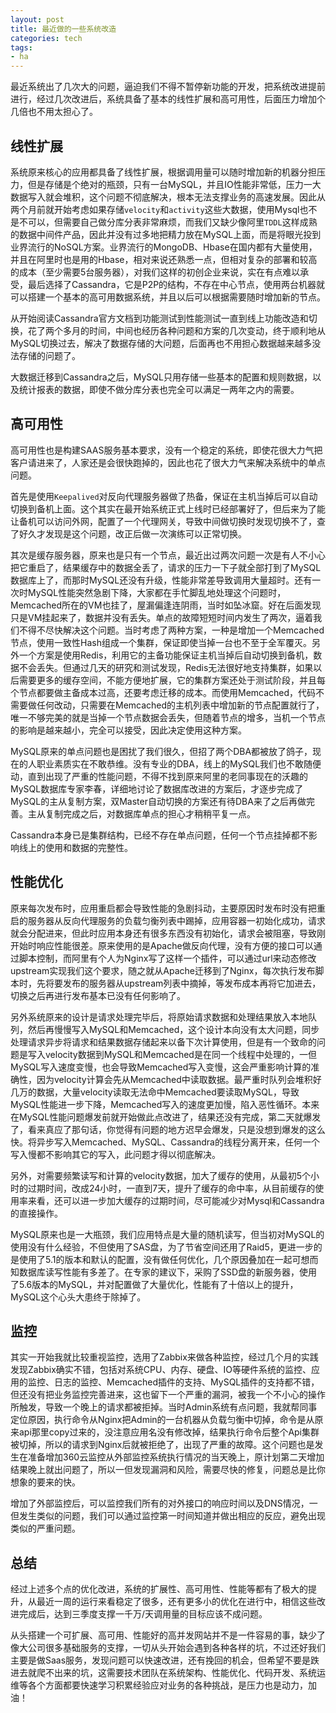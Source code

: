 ```yaml
---
layout: post
title: 最近做的一些系统改造
categories: tech
tags: 
- ha
---
```


最近系统出了几次大的问题，逼迫我们不得不暂停新功能的开发，把系统改进提前进行，经过几次改进后，系统具备了基本的线性扩展和高可用性，后面压力增加个几倍也不用太担心了。

## 线性扩展
系统原来核心的应用都具备了线性扩展，根据调用量可以随时增加新的机器分担压力，但是存储是个绝对的瓶颈，只有一台MySQL，并且IO性能非常低，压力一大数据写入就会堆积，这个问题不彻底解决，根本无法支撑业务的高速发展。因此从两个月前就开始考虑如果存储`velocity`和`activity`这些大数据，使用Mysql也不是不可以，但需要自己做分库分表非常麻烦，而我们又缺少像阿里`TDDL`这样成熟的数据中间件产品，因此并没有过多地把精力放在MySQL上面，而是将眼光投到业界流行的NoSQL方案。业界流行的MongoDB、Hbase在国内都有大量使用，并且在阿里时也是用的Hbase，相对来说还熟悉一点，但相对复杂的部署和较高的成本（至少需要5台服务器），对我们这样的初创企业来说，实在有点难以承受，最后选择了Cassandra，它是P2P的结构，不存在中心节点，使用两台机器就可以搭建一个基本的高可用数据系统，并且以后可以根据需要随时增加新的节点。

从开始阅读Cassandra官方文档到功能测试到性能测试一直到线上功能改造和切换，花了两个多月的时间，中间也经历各种问题和方案的几次变动，终于顺利地从MySQL切换过去，解决了数据存储的大问题，后面再也不用担心数据越来越多没法存储的问题了。

大数据迁移到Cassandra之后，MySQL只用存储一些基本的配置和规则数据，以及统计报表的数据，即使不做分库分表也完全可以满足一两年之内的需要。

## 高可用性
高可用性也是构建SAAS服务基本要求，没有一个稳定的系统，即使花很大力气把客户请进来了，人家还是会很快跑掉的，因此也花了很大力气来解决系统中的单点问题。

首先是使用`Keepalived`对反向代理服务器做了热备，保证在主机当掉后可以自动切换到备机上面。这个其实在最开始系统正式上线时已经部署好了，但后来为了能让备机可以访问外网，配置了一个代理网关，导致中间做切换时发现切换不了，查了好久才发现是这个问题，改正后做一次演练可以正常切换。

其次是缓存服务器，原来也是只有一个节点，最近出过两次问题一次是有人不小心把它重启了，结果缓存中的数据全丢了，请求的压力一下子就全部打到了MySQL数据库上了，而那时MySQL还没有升级，性能非常差导致调用大量超时。还有一次时MySQL性能突然急剧下降，大家都在手忙脚乱地处理这个问题时，Memcached所在的VM也挂了，屋漏偏逢连阴雨，当时如坠冰窟。好在后面发现只是VM挂起来了，数据并没有丢失。单点的故障短短时间内发生了两次，逼着我们不得不尽快解决这个问题。当时考虑了两种方案，一种是增加一个Memcached节点，使用一致性Hash组成一个集群，保证即使当掉一台也不至于全军覆灭。另外一个方案是使用Redis，利用它的主备功能保证主机当掉后自动切换到备机，数据不会丢失。但通过几天的研究和测试发现，Redis无法很好地支持集群，如果以后需要更多的缓存空间，不能方便地扩展，它的集群方案还处于测试阶段，并且每个节点都要做主备成本过高，还要考虑迁移的成本。而使用Memcached，代码不需要做任何改动，只需要在Memcached的主机列表中增加新的节点配置就行了，唯一不够完美的就是当掉一个节点数据会丢失，但随着节点的增多，当机一个节点的影响是越来越小，完全可以接受，因此决定使用这种方案。

MySQL原来的单点问题也是困扰了我们很久，但招了两个DBA都被放了鸽子，现在的人职业素质实在不敢恭维。没有专业的DBA，线上的MySQL我们也不敢随便动，直到出现了严重的性能问题，不得不找到原来阿里的老同事现在的沃趣的MySQL数据库专家李春，详细地讨论了数据库改进的方案后，才逐步完成了MySQL的主从复制方案，双Master自动切换的方案还有待DBA来了之后再做完善。主从复制完成之后，对数据库单点的担心才稍稍平复一点。

Cassandra本身已是集群结构，已经不存在单点问题，任何一个节点挂掉都不影响线上的使用和数据的完整性。

## 性能优化

原来每次发布时，应用重启都会导致性能的急剧抖动，主要原因时发布时没有把重启的服务器从反向代理服务的负载匀衡列表中踢掉，应用容器一初始化成功，请求就会分配进来，但此时应用本身还有很多东西没有初始化，请求会被阻塞，导致刚开始时响应性能很差。原来使用的是Apache做反向代理，没有方便的接口可以通过脚本控制，而阿里有个人为Nginx写了这样一个插件，可以通过url来动态修改upstream实现我们这个要求，随之就从Apache迁移到了Nginx，每次执行发布脚本时，先将要发布的服务器从upstream列表中摘掉，等发布成本再将它加进去，切换之后再进行发布基本已没有任何影响了。

另外系统原来的设计是请求处理完毕后，将原始请求数据和处理结果放入本地队列，然后再慢慢写入MySQL和Memcached，这个设计本向没有太大问题，同步处理请求异步将请求和结果数据存储起来以备下次计算使用，但是有一个致命的问题是写入velocity数据到MySQL和Memcached是在同一个线程中处理的，一但MySQL写入速度变慢，也会导致Memcached写入变慢，这会严重影响计算的准确性，因为velocity计算会先从Memcached中读取数据。最严重时队列会堆积好几万的数据，大量velocity读取无法命中Memcached要读取MySQL，导致MySQL性能进一步下降，Memcached写入的速度更加慢，陷入恶性循环。本来在MySQL性能问题爆发前就开始做此点改进了，结果还没有完成，第二天就爆发了，看来真应了那句话，你觉得有问题的地方迟早会爆发，只是没想到爆发的这么快。将异步写入Memcached、MySQL、Cassandra的线程分离开来，任何一个写入慢都不影响其它的写入，此问题才得以彻底解决。

另外，对需要频繁读写和计算的velocity数据，加大了缓存的使用，从最初5个小时的过期时间，改成24小时，一直到7天，提升了缓存的命中率，从目前缓存的使用率来看，还可以进一步加大缓存的过期时间，尽可能减少对Mysql和Cassandra的直接操作。

MySQL原来也是一大瓶颈，我们应用特点是大量的随机读写，但当初对MySQL的使用没有什么经验，不但使用了SAS盘，为了节省空间还用了Raid5，更进一步的是使用了5.1的版本和默认的配置，没有做任何优化，几个原因叠加在一起可想而知数据库读写性能有多差了。在专家的建议下，采购了SSD盘的新服务器，使用了5.6版本的MySQL，并对配置做了大量优化，性能有了十倍以上的提升，MySQL这个心头大患终于除掉了。

## 监控

其实一开始我就比较重视监控，选用了Zabbix来做各种监控，经过几个月的实践发现Zabbix确实不错，包括对系统CPU、内存、硬盘、IO等硬件系统的监控、应用的监控、日志的监控、Memcached插件的支持、MySQL插件的支持都不错，但还没有把业务监控完善进来，这也留下一个严重的漏洞，被我一个不小心的操作所触发，导致一个晚上的请求都被拒掉。当时Admin系统有点问题，我就帮同事定位原因，执行命令从Nginx把Admin的一台机器从负载匀衡中切掉，命令是从原来api那里copy过来的，没注意应用名没有修改掉，结果执行命令后整个Api集群被切掉，所以的请求到Nginx后就被拒绝了，出现了严重的故障。这个问题也是发生在准备增加360云监控从外部监控系统执行情况的当天晚上，原计划第二天增加结果晚上就出问题了，所以一但发现漏洞和风险，需要尽快的修复，问题总是比你想象的要来的快。

增加了外部监控后，可以监控我们所有的对外接口的响应时间以及DNS情况，一但发生类似的问题，我们可以通过监控第一时间知道并做出相应的反应，避免出现类似的严重问题。

## 总结

经过上述多个点的优化改进，系统的扩展性、高可用性、性能等都有了极大的提升，从最近一周的运行来看稳定了很多，还有更多小的优化在进行中，相信这些改进完成后，达到三季度支撑一千万/天调用量的目标应该不成问题。

从头搭建一个可扩展、高可用、性能好的高并发网站并不是一件容易的事，缺少了像大公司很多基础服务的支撑，一切从头开始会遇到各种各样的坑，不过还好我们主要是做Saas服务，发现问题可以快速改进，还有挽回的机会，但希望不要是跌进去就爬不出来的坑，这需要技术团队在系统架构、性能优化、代码开发、系统运维等各个方面都要快速学习积累经验应对业务的各种挑战，是压力也是动力，加油！


